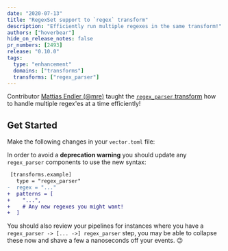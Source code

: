 ```yaml
---
date: "2020-07-13"
title: "RegexSet support to `regex` transform"
description: "Efficiently run multiple regexes in the same transform!"
authors: ["hoverbear"]
hide_on_release_notes: false
pr_numbers: [2493]
release: "0.10.0"
tags:
  type: "enhancement"
  domains: ["transforms"]
  transforms: ["regex_parser"]
---
```


Contributor [Mattias Endler (@mre)][urls.endler_dev] taught the [`regex_parser` transform][urls.vector_regex_parser] how to handle multiple regex'es at a time efficiently!

## Get Started

Make the following changes in your `vector.toml` file:

In order to avoid a **deprecation warning** you should update any `regex_parser` components to use the new syntax:

```diff title="vector.toml"
 [transforms.example]
   type = "regex_parser"
-  regex = "..."
+  patterns = [
+    "...",
+    # Any new regexes you might want!
+  ]
```

You should also review your pipelines for instances where you have a `regex_parser -> [... ->] regex_parser` step, you may be able to collapse these now and shave a few a nanoseconds off your events. 😉

[urls.endler_dev]: https://endler.dev/
[urls.vector_regex_parser]: https://vector.dev/docs/reference/transforms/regex_parser/
